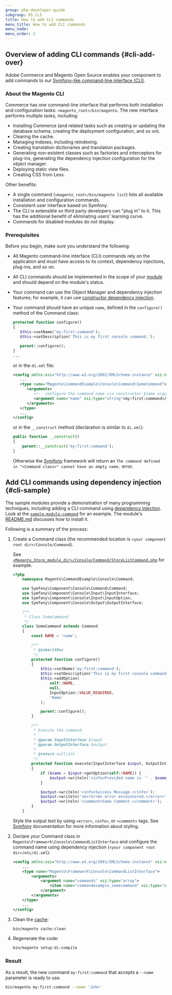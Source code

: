 ```yaml
---
group: php-developer-guide
subgroup: 65_CLI
title: How to add CLI commands
menu_title: How to add CLI commands
menu_node:
menu_order: 3
---
```


## Overview of adding CLI commands {#cli-add-over}

Adobe Commerce and Magento Open Source enables your component to add commands to our [Symfony-like command-line interface (CLI)](https://symfony.com/doc/current/components/console.html).

### About the Magento CLI

Commerce has one command-line interface that performs both installation and configuration tasks: `<magento_root>/bin/magento`. The new interface performs multiple tasks, including:

-  Installing Commerce (and related tasks such as creating or updating the database schema, creating the deployment configuration, and so on).
-  Clearing the cache.
-  Managing indexes, including reindexing.
-  Creating translation dictionaries and translation packages.
-  Generating non-existent classes such as factories and interceptors for plug-ins, generating the dependency injection configuration for the object manager.
-  Deploying static view files.
-  Creating CSS from Less.

Other benefits:

-  A single command (`<magento_root>/bin/magento list`) lists all available installation and configuration commands.
-  Consistent user interface based on Symfony.
-  The CLI is extensible so third party developers can "plug in" to it. This has the additional benefit of eliminating users' learning curve.
-  Commands for disabled modules do not display.

### Prerequisites

Before you begin, make sure you understand the following:

-  All Magento command-line interface (CLI) commands rely on the application and must have access to its context, dependency injections, plug-ins, and so on.
-  All CLI commands should be implemented in the scope of your [module](https://glossary.magento.com/module) and should depend on the module's status.
-  Your command can use the Object Manager and dependency injection features; for example, it can use [constructor dependency injection](../components/dependency-injection.md#constructor-injection).
-  Your command should have an unique `name`, defined in the `configure()` method of the Command class:

   ```php
   protected function configure()
   {
      $this->setName('my:first:command');
      $this->setDescription('This is my first console command.');

      parent::configure();
   }
   ...
   ```

   or in the `di.xml` file:

   ```xml
   <config xmlns:xsi="http://www.w3.org/2001/XMLSchema-instance" xsi:noNamespaceSchemaLocation="urn:magento:framework:ObjectManager/etc/config.xsd">
      ...
      <type name="Magento\CommandExample\Console\Command\SomeCommand">
         <arguments>
            <!-- configure the command name via constructor $name argument -->
            <argument name="name" xsi:type="string">my:first:command</argument>
         </arguments>
      </type>
      ...
   </config>
   ```

   or in the `__construct` method (declaration is similar to `di.xml`):

   ```php
   public function __construct()
   {
       parent::__construct('my:first:command');
   }
   ```

   Otherwise the [Symfony](https://github.com/symfony/console/blob/master/Application.php#L470) framework will return an `The command defined in "<Command class>" cannot have an empty name.` error.

## Add CLI commands using dependency injection {#cli-sample}

The sample modules provide a demonstration of many programming techniques, including adding a CLI command using [dependency injection](https://glossary.magento.com/dependency-injection). Look at the [`sample-module-command`](https://github.com/magento/magento2-samples/tree/master/sample-module-command) for an example. The module's [README.md](https://github.com/magento/magento2-samples/blob/master/sample-module-command/README.md) discusses how to install it.

Following is a summary of the process:

1. Create a Command class (the recommended location is `<your component root dir>/Console/Command`).

   See [`<Magento_Store_module_dir>/Console/Command/StoreListCommand.php`](https://github.com/magento/magento2/blob/2.4/app/code/Magento/Store/Console/Command/StoreListCommand.php) for example.

   ```php
   <?php
       namespace Magento\CommandExample\Console\Command;

       use Symfony\Component\Console\Command\Command;
       use Symfony\Component\Console\Input\InputInterface;
       use Symfony\Component\Console\Input\InputOption;
       use Symfony\Component\Console\Output\OutputInterface;

       /**
        * Class SomeCommand
        */
       class SomeCommand extends Command
       {
           const NAME = 'name';

           /**
            * @inheritDoc
            */
           protected function configure()
           {
               $this->setName('my:first:command');
               $this->setDescription('This is my first console command.');
               $this->addOption(
                   self::NAME,
                   null,
                   InputOption::VALUE_REQUIRED,
                   'Name'
               );

               parent::configure();
           }

           /**
            * Execute the command
            *
            * @param InputInterface $input
            * @param OutputInterface $output
            *
            * @return null|int
            */
           protected function execute(InputInterface $input, OutputInterface $output)
           {
               if ($name = $input->getOption(self::NAME)) {
                   $output->writeln('<info>Provided name is `' . $name . '`</info>');
               }

               $output->writeln('<info>Success Message.</info>');
               $output->writeln('<error>An error encountered.</error>');
               $output->writeln('<comment>Some Comment.</comment>');
           }
       }
   ```

   Style the output text by using `<error>`, `<info>`, or `<comment>` tags. See [Symfony](https://symfony.com/doc/current/console/coloring.html) documentation for more information about styling.

1. Declare your Command class in `Magento\Framework\Console\CommandListInterface` and configure the command name using dependency injection (`<your component root dir>/etc/di.xml`):

   ```xml
   <config xmlns:xsi="http://www.w3.org/2001/XMLSchema-instance" xsi:noNamespaceSchemaLocation="urn:magento:framework:ObjectManager/etc/config.xsd">
       ...
       <type name="Magento\Framework\Console\CommandListInterface">
           <arguments>
               <argument name="commands" xsi:type="array">
                   <item name="commandexample_somecommand" xsi:type="object">Magento\CommandExample\Console\Command\SomeCommand</item>
               </argument>
           </arguments>
       </type>
       ...
   </config>
   ```

1. Clean the [cache](https://glossary.magento.com/cache):

   ```bash
   bin/magento cache:clean
   ```

1. Regenerate the code:

   ```bash
   bin/magento setup:di:compile
   ```

### Result

As a result, the new command `my:first:command` that accepts a `--name` parameter is ready to use.

```bash
bin/magento my:first:command --name 'John'
```
